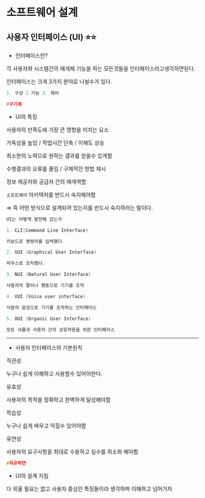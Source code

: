 # **소프트웨어 설계**

## **사용자 인터페이스 (UI)** ⭐️⭐️

- 인터페이스란?

각 사용자와 시스템간의 매개체 기능을 하는 모든것들을 인터페이스라고생각하면된다.

인터페이스는 크게 3가지 분야로 나뉠수가 있다.

```c
1. 구성 2.기능 3. 제어

#구기제
```

- UI의 특징

사용자의 만족도에 가장 큰 영향을 미치는 요소

가독성을 높임 / 작업시간 단축 / 이해도 상승

최소한의 노력으로 원하는 결과를 얻을수 있게함

수행결과의 오류를 줄임 / 구체적인 방법 제시

정보 제공자와 공급자 간의 매개역할

`소프트웨어` 아키텍처를 반드시 숙지해야함

⇒ 즉 어떤 방식으로 설계되어 있는지를 반드시 숙지하라는 말이다.

```c
UI는 어떻게 발전해 갔는가

1. CLI(Command Line Interface)

키보드로 명령어를 입력했다.

2. GUI (Graphical User Interface)

마우스로 조작했다.

3. NUI (Natural User Interface)

사용자의 말이나 행동으로 기기를 조작

4. VUI (Voice user interface)

사람의 음성으로 기기를 조작하는 인터페이스

5. OUI (Organic User Interface)

모든 사물과 사용자 간의 상호작용을 위한 인터페이스
```

---

- 사용자 인터페이스의 기본원칙

직관성

누구나 쉽게 이해하고 사용할수 있어야한다.

유효성

사용자의 목적을 정확하고 완벽하게 달성해야함

학습성

누구나 쉽게 배우고 익힐수 있어야함

유연성

사용자의 요구사항을 최대로 수용하고 실수를 최소화 해야함

```c
#직유학연
```

- UI의 설계 지침

다 외울 필요는 없고 사용자 중심인 특징들이라 생각하며 이해하고 넘어가자
